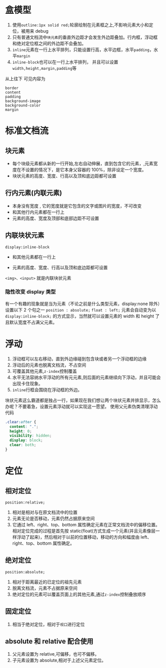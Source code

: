 # 盒模型

1. 使用`outline:1px solid red;`轮廓绘制在元素框之上,不影响元素大小和定位，被用来 debug
1. 只有普通文档流中`块元素`的垂直外边距才会发生外边距叠加。行内框，浮动框和绝对定位框之间的外边距不会叠加。
1. `inline`元素在一行上水平排列，只能设置行高，水平边框，水平`padding`，水平`margin`
1. `inline-block`也可以在一行上水平排列， 并且可以设置`width,height,margin,padding`等

从上往下 可见内容为

```
border
content
padding
background-image
background-color
margin
```

# 标准文档流

## 块元素

- 每个块级元素都从新的一行开始,左右自动伸展，直到包含它的元素，,元素宽度在不设置的情况下，是它本身父容器的 100%，除非设定一个宽度。
- 块状元素的高度、宽度、行高以及顶和底边距都可设置

## 行内元素(内联元素)

- 本身没有宽度 , 它的宽度就是它包含的文字或图片的宽度，不可改变
- 和其他行内元素都在一行上
- 元素的高度、宽度及顶部和底部边距不可设置

## 内联块状元素

`display:inline-block`

- 和其他元素都在一行上

- 元素的高度、宽度、行高以及顶和底边距都可设置

`<img>、<input>` 就是内联块状元素

### 隐性改变 display 类型

有一个有趣的现象就是当为元素（不论之前是什么类型元素，display:none 除外）设置以下 2 个句之一
`position : absolute;`
`float : left;`
元素会自动变为以 `display:inline-block;` 的方式显示，当然就可以设置元素的 width 和 height 了且默认宽度不占满父元素。

# 浮动

1. 浮动框可以左右移动，直到外边缘碰到包含块或者另一个浮动框的边缘
1. 浮动后的元素也脱离文档流，不占空间
1. 可覆盖其他元素,`z-index`控制覆盖
1. 水平无法容纳水平浮动的所有元元素,则后面的元素继续向下浮动，并且可能会出现卡住现象。
1. `inline`行框会围绕在浮动框的外边。

块状元素这么霸道都是独占一行，如果现在我们想让两个块状元素并排显示，怎么办呢？不要着急，设置元素浮动就可以实现这一愿望。
使用父元素伪类清理浮动代码

```css
.clear:after {
  content: ".";
  height: 0;
  visibility: hidden;
  display: block;
  clear: both;
}
```

# 定位

## 相对定位

`position:relative;`

1. 相对是相对与在原文档流中的位置
1. 元素无论是否移动，元素仍然占据原来空间
1. 它通过 left、right、top、bottom 属性确定元素在正常文档流中的偏移位置。相对定位完成的过程是首先按 static(float)方式生成一个元素(并且元素像层一样浮动了起来)，然后相对于以前的位置移动，移动的方向和幅度由 left、right、top、bottom 属性确定。

## 绝对定位

`position:absolute;`

1. 相对于距离最近的已定位的祖先元素
1. 脱离文档流，元素不占据原来空间
1. 绝对定位的元素可以覆盖页面上的其他元素,通过`z-index`控制叠放顺序

## 固定定位

1. 相当于绝对定位，相对于`视口`进行定位

## absolute 和 relative 配合使用

1. 父元素设置为 relative,可偏移，也可不偏移。
2. 子元素设置为 absolute,相对于上述父元素定位。
